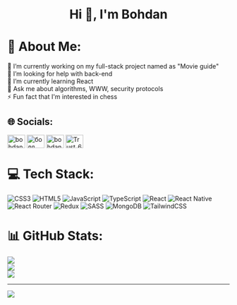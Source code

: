 <h1 align="center">Hi 👋, I'm Bohdan</h1>

# 💫 About Me:
🔭 I’m currently working on my full-stack project named as "Movie guide"<br>🤝 I’m looking for help with back-end<br>🌱 I’m currently learning React<br>💬 Ask me about algorithms, WWW, security protocols<br>⚡ Fun fact that I'm interested in chess


## 🌐 Socials:
<p align="left">
<a href="https://www.linkedin.com/in/bohdan-hrabovetskyi-9994a126b/" target="blank"><img align="center" src="https://raw.githubusercontent.com/rahuldkjain/github-profile-readme-generator/master/src/images/icons/Social/linked-in-alt.svg" alt="bohdan hrabovetskyi" height="30" width="40" /></a>
<a href="https://www.facebook.com/profile.php?id=100009295568899" target="blank"><img align="center" src="https://raw.githubusercontent.com/rahuldkjain/github-profile-readme-generator/master/src/images/icons/Social/facebook.svg" alt="бодя грабовецкий" height="30" width="40" /></a>
<a href="https://instagram.com/bohdan_nelo" target="blank"><img align="center" src="https://raw.githubusercontent.com/rahuldkjain/github-profile-readme-generator/master/src/images/icons/Social/instagram.svg" alt="bohdan_nelo" height="30" width="40" /></a>
<a href="https://discord.gg/Trust_60#0395" target="blank"><img align="center" src="https://raw.githubusercontent.com/rahuldkjain/github-profile-readme-generator/master/src/images/icons/Social/discord.svg" alt="Trust_60#0395" height="30" width="40" /></a>
</p>

# 💻 Tech Stack:
![CSS3](https://img.shields.io/badge/css3-%231572B6.svg?style=for-the-badge&logo=css3&logoColor=white) ![HTML5](https://img.shields.io/badge/html5-%23E34F26.svg?style=for-the-badge&logo=html5&logoColor=white) ![JavaScript](https://img.shields.io/badge/javascript-%23323330.svg?style=for-the-badge&logo=javascript&logoColor=%23F7DF1E) ![TypeScript](https://img.shields.io/badge/typescript-%23007ACC.svg?style=for-the-badge&logo=typescript&logoColor=white) ![React](https://img.shields.io/badge/react-%2320232a.svg?style=for-the-badge&logo=react&logoColor=%2361DAFB) ![React Native](https://img.shields.io/badge/react_native-%2320232a.svg?style=for-the-badge&logo=react&logoColor=%2361DAFB) ![React Router](https://img.shields.io/badge/React_Router-CA4245?style=for-the-badge&logo=react-router&logoColor=white) ![Redux](https://img.shields.io/badge/redux-%23593d88.svg?style=for-the-badge&logo=redux&logoColor=white) ![SASS](https://img.shields.io/badge/SASS-hotpink.svg?style=for-the-badge&logo=SASS&logoColor=white) ![MongoDB](https://img.shields.io/badge/MongoDB-%234ea94b.svg?style=for-the-badge&logo=mongodb&logoColor=white) ![TailwindCSS](https://img.shields.io/badge/tailwindcss-%2338B2AC.svg?style=for-the-badge&logo=tailwind-css&logoColor=white)
# 📊 GitHub Stats:
![](https://github-readme-stats.vercel.app/api?username=Trust60&theme=react&hide_border=false&include_all_commits=false&count_private=false)<br/>
![](https://github-readme-streak-stats.herokuapp.com/?user=Trust60&theme=react&hide_border=false)<br/>
![](https://github-readme-stats.vercel.app/api/top-langs/?username=Trust60&theme=react&hide_border=false&include_all_commits=false&count_private=false&layout=compact)


---
[![](https://visitcount.itsvg.in/api?id=Trust60&icon=0&color=6)](https://visitcount.itsvg.in)

<!-- Proudly created with GPRM ( https://gprm.itsvg.in ) -->
